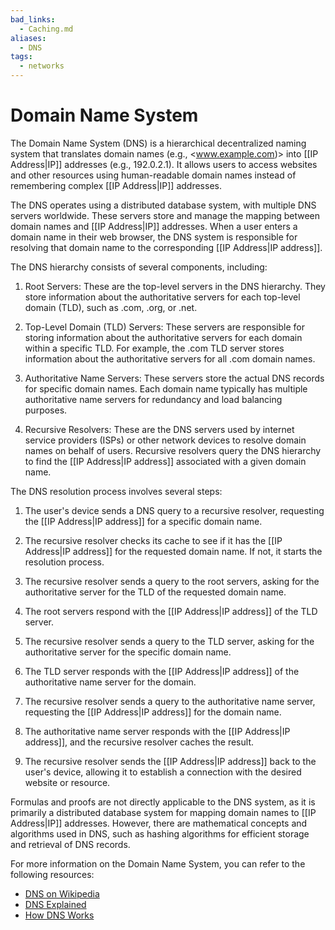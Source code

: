 ```yaml
---
bad_links:
  - Caching.md
aliases:
  - DNS
tags:
  - networks
---
```

# Domain Name System

The Domain Name System (DNS) is a hierarchical decentralized naming system that translates domain names (e.g., <www.example.com)> into [[IP Address|IP]] addresses (e.g., 192.0.2.1). It allows users to access websites and other resources using human-readable domain names instead of remembering complex [[IP Address|IP]] addresses.

The DNS operates using a distributed database system, with multiple DNS servers worldwide. These servers store and manage the mapping between domain names and [[IP Address|IP]] addresses. When a user enters a domain name in their web browser, the DNS system is responsible for resolving that domain name to the corresponding [[IP Address|IP address]].

The DNS hierarchy consists of several components, including:

1. Root Servers: These are the top-level servers in the DNS hierarchy. They store information about the authoritative servers for each top-level domain (TLD), such as .com, .org, or .net.

2. Top-Level Domain (TLD) Servers: These servers are responsible for storing information about the authoritative servers for each domain within a specific TLD. For example, the .com TLD server stores information about the authoritative servers for all .com domain names.

3. Authoritative Name Servers: These servers store the actual DNS records for specific domain names. Each domain name typically has multiple authoritative name servers for redundancy and load balancing purposes.

4. Recursive Resolvers: These are the DNS servers used by internet service providers (ISPs) or other network devices to resolve domain names on behalf of users. Recursive resolvers query the DNS hierarchy to find the [[IP Address|IP address]] associated with a given domain name.

The DNS resolution process involves several steps:

1. The user's device sends a DNS query to a recursive resolver, requesting the [[IP Address|IP address]] for a specific domain name.

2. The recursive resolver checks its cache to see if it has the [[IP Address|IP address]] for the requested domain name. If not, it starts the resolution process.

3. The recursive resolver sends a query to the root servers, asking for the authoritative server for the TLD of the requested domain name.

4. The root servers respond with the [[IP Address|IP address]] of the TLD server.

5. The recursive resolver sends a query to the TLD server, asking for the authoritative server for the specific domain name.

6. The TLD server responds with the [[IP Address|IP address]] of the authoritative name server for the domain.

7. The recursive resolver sends a query to the authoritative name server, requesting the [[IP Address|IP address]] for the domain name.

8. The authoritative name server responds with the [[IP Address|IP address]], and the recursive resolver caches the result.

9. The recursive resolver sends the [[IP Address|IP address]] back to the user's device, allowing it to establish a connection with the desired website or resource.

Formulas and proofs are not directly applicable to the DNS system, as it is primarily a distributed database system for mapping domain names to [[IP Address|IP]] addresses. However, there are mathematical concepts and algorithms used in DNS, such as hashing algorithms for efficient storage and retrieval of DNS records.

For more information on the Domain Name System, you can refer to the following resources:

- [DNS on Wikipedia](https://en.wikipedia.org/wiki/Domain_Name_System)
- [DNS Explained](https://www.cloudflare.com/learning/dns/what-is-dns/)
- [How DNS Works](https://howdns.works/)
